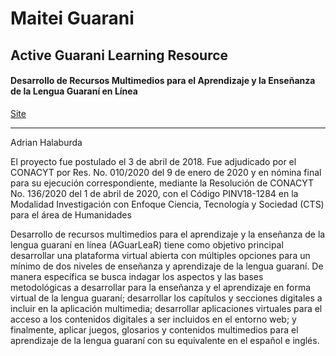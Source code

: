 # Maitei Guarani
## Active Guarani Learning Resource
#### Desarrollo de Recursos Multimedios para el Aprendizaje y la Enseñanza de la Lengua Guaraní en Línea

[Site](maitei.uni.edu.py)

* * *
Adrian Halaburda

  El proyecto fue postulado el 3 de abril de 2018. Fue adjudicado por el CONACYT por Res. No. 010/2020 del 9 de enero de 2020 y en nómina final para su ejecución correspondiente, mediante la Resolución de CONACYT No. 136/2020 del 1 de abril de 2020, con el Código PINV18-1284 en la Modalidad Investigación con Enfoque Ciencia, Tecnología y Sociedad (CTS) para el área de Humanidades 
    
  Desarrollo de recursos multimedios para el aprendizaje y la enseñanza de la lengua guaraní en línea (AGuarLeaR) tiene como objetivo principal desarrollar una plataforma virtual abierta con múltiples opciones para un mínimo de dos niveles de enseñanza y aprendizaje de la lengua guaraní.
De manera específica se busca indagar los aspectos y las bases metodológicas a desarrollar para la enseñanza y el aprendizaje en forma virtual de la lengua guaraní; desarrollar los capítulos y secciones digitales a incluir en la aplicación multimedia; desarrollar aplicaciones virtuales para el acceso a los contenidos digitales a ser incluidos en el entorno web; y finalmente, aplicar juegos, glosarios y contenidos multimedios para el aprendizaje de la lengua guaraní con su equivalente en el español e inglés.
